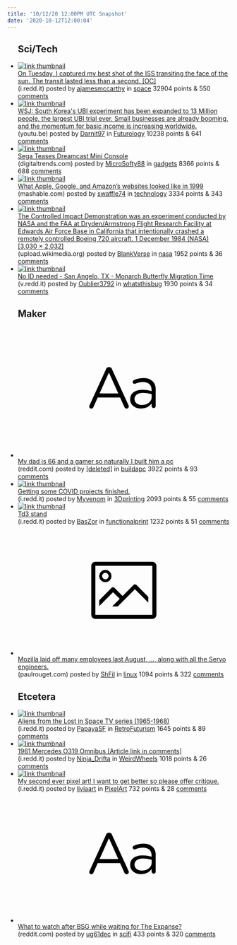 ```yaml
---
title: '10/12/20 12:00PM UTC Snapshot'
date: '2020-10-12T12:00:04'
---
```

<ul>
<h2>Sci/Tech</h2>

<li><a href='https://i.redd.it/ou366mjc6js51.jpg'><img src='https://a.thumbs.redditmedia.com/-XPB2wKS9Ys-INx85GwLJb8fSkt9gnCE1DWY8xOpDN8.jpg' alt='link thumbnail'></a><div><div class='linkTitle'><a href='https://i.redd.it/ou366mjc6js51.jpg'>On Tuesday, I captured my best shot of the ISS transiting the face of the sun. The transit lasted less than a second. [OC]</a></div>(i.redd.it) posted by <a href='https://www.reddit.com/user/ajamesmccarthy'>ajamesmccarthy</a> in <a href='https://www.reddit.com/r/space'>space</a> 32904 points & 550 <a href='https://www.reddit.com/r/space/comments/j9dkfo/on_tuesday_i_captured_my_best_shot_of_the_iss/'>comments</a></div></li>

<li><a href='https://youtu.be/EbWv_1NbWyw?t=1s'><img src='https://b.thumbs.redditmedia.com/SR3XZCF5OAads_81iHbxbGvB8nNtAHnwIyJlbgAV2EQ.jpg' alt='link thumbnail'></a><div><div class='linkTitle'><a href='https://youtu.be/EbWv_1NbWyw?t=1s'>WSJ: South Korea's UBI experiment has been expanded to 13 Million people, the largest UBI trial ever. Small businesses are already booming, and the momentum for basic income is increasing worldwide.</a></div>(youtu.be) posted by <a href='https://www.reddit.com/user/Darnit97'>Darnit97</a> in <a href='https://www.reddit.com/r/Futurology'>Futurology</a> 10238 points & 641 <a href='https://www.reddit.com/r/Futurology/comments/j9ikq7/wsj_south_koreas_ubi_experiment_has_been_expanded/'>comments</a></div></li>

<li><a href='https://www.digitaltrends.com/gaming/sega-dreamcast-mini/'><img src='https://b.thumbs.redditmedia.com/qrKvR-rmJeJyhMKfAcq8351BLEsqYqRo02yxbBdHMsY.jpg' alt='link thumbnail'></a><div><div class='linkTitle'><a href='https://www.digitaltrends.com/gaming/sega-dreamcast-mini/'>Sega Teases Dreamcast Mini Console</a></div>(digitaltrends.com) posted by <a href='https://www.reddit.com/user/MicroSofty88'>MicroSofty88</a> in <a href='https://www.reddit.com/r/gadgets'>gadgets</a> 8366 points & 688 <a href='https://www.reddit.com/r/gadgets/comments/j99k3w/sega_teases_dreamcast_mini_console/'>comments</a></div></li>

<li><a href='https://mashable.com/article/90s-web-design/'><img src='https://b.thumbs.redditmedia.com/-O3ixjtM_RUFsSvR3hexrgMGWqDB7IF0mtzDnHMGuSw.jpg' alt='link thumbnail'></a><div><div class='linkTitle'><a href='https://mashable.com/article/90s-web-design/'>What Apple, Google, and Amazon’s websites looked like in 1999</a></div>(mashable.com) posted by <a href='https://www.reddit.com/user/swaffle74'>swaffle74</a> in <a href='https://www.reddit.com/r/technology'>technology</a> 3334 points & 343 <a href='https://www.reddit.com/r/technology/comments/j9iycs/what_apple_google_and_amazons_websites_looked/'>comments</a></div></li>

<li><a href='https://upload.wikimedia.org/wikipedia/commons/7/7d/CID_post-impact_1.jpg'><img src='https://b.thumbs.redditmedia.com/ygnN5mqco6D4aU5EaA8b57ynKA4oWPY8A40Qp9FqnBA.jpg' alt='link thumbnail'></a><div><div class='linkTitle'><a href='https://upload.wikimedia.org/wikipedia/commons/7/7d/CID_post-impact_1.jpg'>The Controlled Impact Demonstration was an experiment conducted by NASA and the FAA at Dryden/Armstrong Flight Research Facility at Edwards Air Force Base in California that intentionally crashed a remotely controlled Boeing 720 aircraft. 1 December 1984 (NASA) [3,030 × 2,032]</a></div>(upload.wikimedia.org) posted by <a href='https://www.reddit.com/user/BlankVerse'>BlankVerse</a> in <a href='https://www.reddit.com/r/nasa'>nasa</a> 1952 points & 36 <a href='https://www.reddit.com/r/nasa/comments/j99h58/the_controlled_impact_demonstration_was_an/'>comments</a></div></li>

<li><a href='https://v.redd.it/t37yxk9e8hs51'><img src='https://b.thumbs.redditmedia.com/oe-F8fQizod8BiIEPdYt0Dp19XPPxbVKqOfAlrD8sUg.jpg' alt='link thumbnail'></a><div><div class='linkTitle'><a href='https://v.redd.it/t37yxk9e8hs51'>No ID needed - San Angelo, TX - Monarch Butterfly Migration Time</a></div>(v.redd.it) posted by <a href='https://www.reddit.com/user/Oublier3792'>Oublier3792</a> in <a href='https://www.reddit.com/r/whatsthisbug'>whatsthisbug</a> 1930 points & 34 <a href='https://www.reddit.com/r/whatsthisbug/comments/j96fwh/no_id_needed_san_angelo_tx_monarch_butterfly/'>comments</a></div></li>

<h2>Maker</h2>

<li><a href='https://www.reddit.com/r/buildapc/comments/j9dtxs/my_dad_is_66_and_a_gamer_so_naturally_i_built_him/'><svg version='1.1' viewBox='-34 -12 104 64' preserveAspectRatio='xMidYMid slice' xmlns='http://www.w3.org/2000/svg' xmlns:xlink='http://www.w3.org/1999/xlink'>
    <title>text link thumbnail</title>
    <path d='M12.19,8.84a1.45,1.45,0,0,0-1.4-1h-.12a1.46,1.46,0,0,0-1.42,1L1.14,26.56a1.29,1.29,0,0,0-.14.59,1,1,0,0,0,1,1,1.12,1.12,0,0,0,1.08-.77l2.08-4.65h11l2.08,4.59a1.24,1.24,0,0,0,1.12.83,1.08,1.08,0,0,0,1.08-1.08,1.64,1.64,0,0,0-.14-.57ZM6.08,20.71l4.59-10.22,4.6,10.22Z'>
    </path>
    <path d='M32.24,14.78A6.35,6.35,0,0,0,27.6,13.2a11.36,11.36,0,0,0-4.7,1,1,1,0,0,0-.58.89,1,1,0,0,0,.94.92,1.23,1.23,0,0,0,.39-.08,8.87,8.87,0,0,1,3.72-.81c2.7,0,4.28,1.33,4.28,3.92v.5a15.29,15.29,0,0,0-4.42-.61c-3.64,0-6.14,1.61-6.14,4.64v.05c0,2.95,2.7,4.48,5.37,4.48a6.29,6.29,0,0,0,5.19-2.48V26.9a1,1,0,0,0,1,1,1,1,0,0,0,1-1.06V19A5.71,5.71,0,0,0,32.24,14.78Zm-.56,7.7c0,2.28-2.17,3.89-4.81,3.89-1.94,0-3.61-1.06-3.61-2.86v-.06c0-1.8,1.5-3,4.2-3a15.2,15.2,0,0,1,4.22.61Z'>
    </path>
    </svg></a><div><div class='linkTitle'><a href='https://www.reddit.com/r/buildapc/comments/j9dtxs/my_dad_is_66_and_a_gamer_so_naturally_i_built_him/'>My dad is 66 and a gamer so naturally I built him a pc</a></div>(reddit.com) posted by <a href='https://www.reddit.com/user/[deleted]'>[deleted]</a> in <a href='https://www.reddit.com/r/buildapc'>buildapc</a> 3922 points & 93 <a href='https://www.reddit.com/r/buildapc/comments/j9dtxs/my_dad_is_66_and_a_gamer_so_naturally_i_built_him/'>comments</a></div></li>

<li><a href='https://i.redd.it/3pmtxt8cjks51.jpg'><img src='https://b.thumbs.redditmedia.com/UErShuJDkW4sVvGmdzn6oRFSnR_jfJGAe7WpOSkrknw.jpg' alt='link thumbnail'></a><div><div class='linkTitle'><a href='https://i.redd.it/3pmtxt8cjks51.jpg'>Getting some COVID projects finished.</a></div>(i.redd.it) posted by <a href='https://www.reddit.com/user/Myvenom'>Myvenom</a> in <a href='https://www.reddit.com/r/3Dprinting'>3Dprinting</a> 2093 points & 55 <a href='https://www.reddit.com/r/3Dprinting/comments/j9hxlu/getting_some_covid_projects_finished/'>comments</a></div></li>

<li><a href='https://i.redd.it/uhmcalyrjjs51.jpg'><img src='https://b.thumbs.redditmedia.com/u5Iyl34L-EMN7qdE2VTaGM4sYo0s_M6NQWZPyDUtvHk.jpg' alt='link thumbnail'></a><div><div class='linkTitle'><a href='https://i.redd.it/uhmcalyrjjs51.jpg'>Td3 stand</a></div>(i.redd.it) posted by <a href='https://www.reddit.com/user/BasZor'>BasZor</a> in <a href='https://www.reddit.com/r/functionalprint'>functionalprint</a> 1232 points & 51 <a href='https://www.reddit.com/r/functionalprint/comments/j9eume/td3_stand/'>comments</a></div></li>

<li><a href='https://paulrouget.com/bye_mozilla.html'><svg version='1.1' viewBox='-34 -14 104 64' preserveAspectRatio='xMidYMid meet' xmlns='http://www.w3.org/2000/svg' xmlns:xlink='http://www.w3.org/1999/xlink'>
    <title>link thumbnail</title>
    <path d='M32,4H4A2,2,0,0,0,2,6V30a2,2,0,0,0,2,2H32a2,2,0,0,0,2-2V6A2,2,0,0,0,32,4ZM4,30V6H32V30Z'></path>
    <path d='M8.92,14a3,3,0,1,0-3-3A3,3,0,0,0,8.92,14Zm0-4.6A1.6,1.6,0,1,1,7.33,11,1.6,1.6,0,0,1,8.92,9.41Z'></path>
    <path d='M22.78,15.37l-5.4,5.4-4-4a1,1,0,0,0-1.41,0L5.92,22.9v2.83l6.79-6.79L16,22.18l-3.75,3.75H15l8.45-8.45L30,24V21.18l-5.81-5.81A1,1,0,0,0,22.78,15.37Z'></path>
    </svg></a><div><div class='linkTitle'><a href='https://paulrouget.com/bye_mozilla.html'>Mozilla laid off many employees last August, ..., along with all the Servo engineers.</a></div>(paulrouget.com) posted by <a href='https://www.reddit.com/user/ShFil'>ShFil</a> in <a href='https://www.reddit.com/r/linux'>linux</a> 1094 points & 322 <a href='https://www.reddit.com/r/linux/comments/j980gu/mozilla_laid_off_many_employees_last_august_along/'>comments</a></div></li>

<h2>Etcetera</h2>

<li><a href='https://i.redd.it/4aejiplfhks51.jpg'><img src='https://b.thumbs.redditmedia.com/5zUIaiTTEHnCJAZOkR855bFU7-2eo6OdFF5eToalWoM.jpg' alt='link thumbnail'></a><div><div class='linkTitle'><a href='https://i.redd.it/4aejiplfhks51.jpg'>Aliens from the Lost in Space TV series (1965-1968)</a></div>(i.redd.it) posted by <a href='https://www.reddit.com/user/PapayaSF'>PapayaSF</a> in <a href='https://www.reddit.com/r/RetroFuturism'>RetroFuturism</a> 1645 points & 89 <a href='https://www.reddit.com/r/RetroFuturism/comments/j9hru7/aliens_from_the_lost_in_space_tv_series_19651968/'>comments</a></div></li>

<li><a href='https://i.redd.it/qw21nommijs51.jpg'><img src='https://b.thumbs.redditmedia.com/qgrm4Nt9l6TT5VoOKu7tQoKqu_YHiLa05jHcRRB6mzk.jpg' alt='link thumbnail'></a><div><div class='linkTitle'><a href='https://i.redd.it/qw21nommijs51.jpg'>1961 Mercedes O319 Omnibus [Article link in comments]</a></div>(i.redd.it) posted by <a href='https://www.reddit.com/user/Ninja_Drifta'>Ninja_Drifta</a> in <a href='https://www.reddit.com/r/WeirdWheels'>WeirdWheels</a> 1018 points & 26 <a href='https://www.reddit.com/r/WeirdWheels/comments/j9eqsu/1961_mercedes_o319_omnibus_article_link_in/'>comments</a></div></li>

<li><a href='https://i.redd.it/b940r0s9jks51.jpg'><img src='https://b.thumbs.redditmedia.com/DDuE9KmH7r1u1EiN5sjwxb32EZgONYyG9ZPKOJ1AeGw.jpg' alt='link thumbnail'></a><div><div class='linkTitle'><a href='https://i.redd.it/b940r0s9jks51.jpg'>My second ever pixel art! I want to get better so please offer critique.</a></div>(i.redd.it) posted by <a href='https://www.reddit.com/user/liviaart'>liviaart</a> in <a href='https://www.reddit.com/r/PixelArt'>PixelArt</a> 732 points & 28 <a href='https://www.reddit.com/r/PixelArt/comments/j9hx7x/my_second_ever_pixel_art_i_want_to_get_better_so/'>comments</a></div></li>

<li><a href='https://www.reddit.com/r/scifi/comments/j989ga/what_to_watch_after_bsg_while_waiting_for_the/'><svg version='1.1' viewBox='-34 -12 104 64' preserveAspectRatio='xMidYMid slice' xmlns='http://www.w3.org/2000/svg' xmlns:xlink='http://www.w3.org/1999/xlink'>
    <title>text link thumbnail</title>
    <path d='M12.19,8.84a1.45,1.45,0,0,0-1.4-1h-.12a1.46,1.46,0,0,0-1.42,1L1.14,26.56a1.29,1.29,0,0,0-.14.59,1,1,0,0,0,1,1,1.12,1.12,0,0,0,1.08-.77l2.08-4.65h11l2.08,4.59a1.24,1.24,0,0,0,1.12.83,1.08,1.08,0,0,0,1.08-1.08,1.64,1.64,0,0,0-.14-.57ZM6.08,20.71l4.59-10.22,4.6,10.22Z'>
    </path>
    <path d='M32.24,14.78A6.35,6.35,0,0,0,27.6,13.2a11.36,11.36,0,0,0-4.7,1,1,1,0,0,0-.58.89,1,1,0,0,0,.94.92,1.23,1.23,0,0,0,.39-.08,8.87,8.87,0,0,1,3.72-.81c2.7,0,4.28,1.33,4.28,3.92v.5a15.29,15.29,0,0,0-4.42-.61c-3.64,0-6.14,1.61-6.14,4.64v.05c0,2.95,2.7,4.48,5.37,4.48a6.29,6.29,0,0,0,5.19-2.48V26.9a1,1,0,0,0,1,1,1,1,0,0,0,1-1.06V19A5.71,5.71,0,0,0,32.24,14.78Zm-.56,7.7c0,2.28-2.17,3.89-4.81,3.89-1.94,0-3.61-1.06-3.61-2.86v-.06c0-1.8,1.5-3,4.2-3a15.2,15.2,0,0,1,4.22.61Z'>
    </path>
    </svg></a><div><div class='linkTitle'><a href='https://www.reddit.com/r/scifi/comments/j989ga/what_to_watch_after_bsg_while_waiting_for_the/'>What to watch after BSG while waiting for The Expanse?</a></div>(reddit.com) posted by <a href='https://www.reddit.com/user/ug61dec'>ug61dec</a> in <a href='https://www.reddit.com/r/scifi'>scifi</a> 433 points & 320 <a href='https://www.reddit.com/r/scifi/comments/j989ga/what_to_watch_after_bsg_while_waiting_for_the/'>comments</a></div></li>

</ul>
